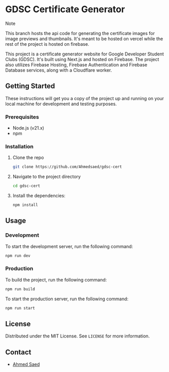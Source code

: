 # GDSC Certificate Generator

> [!NOTE]
> This branch hosts the api code for generating the certificate images for image previews and thumbnails.
> It's meant to be hosted on vercel while the rest of the project is hosted on firebase.

This project is a certificate generator website for Google Developer Student Clubs (GDSC). It's built using Next.js and hosted on Firebase. The project also utilizes Firebase Hosting, Firebase Authentication and Firebase Database services, along with a Cloudflare worker.

## Getting Started

These instructions will get you a copy of the project up and running on your local machine for development and testing purposes.

### Prerequisites

- Node.js (v21.x)
- npm

### Installation

1. Clone the repo
   ```sh
   git clone https://github.com/Ahmedsaed/gdsc-cert
   ```
2. Navigate to the project directory
   ```sh
   cd gdsc-cert
   ```
3. Install the dependencies:
   ```sh
   npm install
   ```

## Usage

### Development

To start the development server, run the following command:

```sh
npm run dev
```

### Production

To build the project, run the following command:

```sh
npm run build
```

To start the production server, run the following command:

```sh
npm run start
```

## License

Distributed under the MIT License. See `LICENSE` for more information.

## Contact

- [Ahmed Saed](https://github.com/Ahmedsaed)

